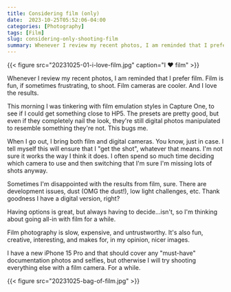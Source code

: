 ```yaml
---
title: Considering film (only)
date:  2023-10-25T05:52:06-04:00
categories: [Photography]
tags: [Film]
slug: considering-only-shooting-film
summary: Whenever I review my recent photos, I am reminded that I prefer film. Film is fun, if sometimes frustrating, to shoot. Film cameras are cooler. And I love the results.
---
```


{{< figure src="20231025-01-i-love-film.jpg" caption="I ❤️ film" >}}

Whenever I review my recent photos, I am reminded that I prefer film. Film is fun, if sometimes frustrating, to shoot. Film cameras are cooler. And I love the results. 

This morning I was tinkering with film emulation styles in Capture One, to see if I could get something close to HP5. The presets are pretty good, but even if they completely nail the look, they're still digital photos manipulated to resemble something they're not. This bugs me.

When I go out, I bring both film and digital cameras. You know, just in case. I tell myself this will ensure that I "get the shot", whatever that means. I'm not sure it works the way I think it does. I often spend so much time deciding which camera to use and then switching that I'm sure I'm missing lots of shots anyway.

Sometimes I'm disappointed with the results from film, sure. There are development issues, dust (OMG the dust!), low light challenges, etc. Thank goodness I have a digital version, right?

Having options is great, but always having to decide...isn't, so I'm thinking about going all-in with film for a while. 

Film photography is slow, expensive, and untrustworthy. It's also fun, creative, interesting, and makes for, in my opinion, nicer images.

I have a new iPhone 15 Pro and that should cover any "must-have" documentation photos and selfies, but otherwise I will try shooting everything else with a film camera. For a while.

{{< figure src="20231025-bag-of-film.jpg" >}}

